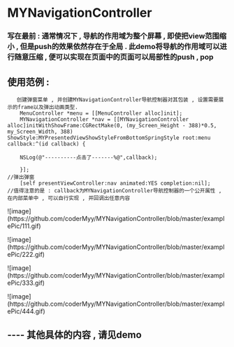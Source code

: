 # MYNavigationController
### 写在最前 : 通常情况下 , 导航的作用域为整个屏幕 , 即使把view范围缩小 , 但是push的效果依然存在于全局 . 此demo将导航的作用域可以进行随意压缩 , 便可以实现在页面中的页面可以局部性的push , pop 

## 使用范例 : 
```
   创建弹窗菜单 , 并创建MYNavigationController导航控制器对其包装 , 设置需要展示的frame以及弹出动画类型.
    MenuController *menu = [[MenuController alloc]init];
    MYNavigationController *nav = [[MYNavigationController alloc]initWithShowFrame:CGRectMake(0, (my_Screen_Height - 388)*0.5, my_Screen_Width, 388) ShowStyle:MYPresentedViewShowStyleFromBottomSpringStyle root:menu callback:^(id callback) {

    NSLog(@"----------点击了-------%@",callback);

    }];
//弹出弹窗
    [self presentViewController:nav animated:YES completion:nil];
//值得注意的是 : callback为MYNavigationController导航控制器的一个公开属性 , 在内部菜单中 , 可以自行实现 , 并回调出任意内容

```
</p>
![image](https://github.com/coderMyy/MYNavigationController/blob/master/examplePic/111.gif)
</p>
![image](https://github.com/coderMyy/MYNavigationController/blob/master/examplePic/222.gif)
</p>
![image](https://github.com/coderMyy/MYNavigationController/blob/master/examplePic/333.gif)
</p>
![image](https://github.com/coderMyy/MYNavigationController/blob/master/examplePic/444.gif)

## ---- 其他具体的内容 , 请见demo 
